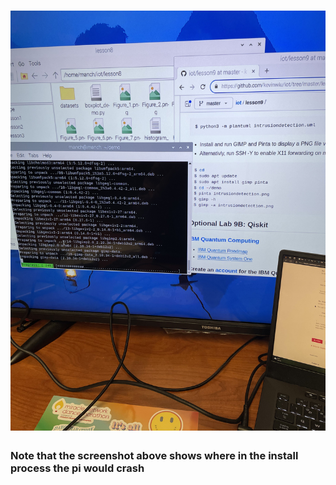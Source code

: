 # ![Command Line Output](/Labs/Lab9/lesson_9_install_issue.jpg)
### Note that the screenshot above shows where in the install process the pi would crash
